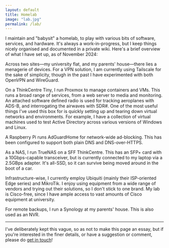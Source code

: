 ```yaml
---
layout: default
title: Homelab
image: "lab.jpg"
permalink: /lab/
---
```


I maintain and "babysit" a homelab, to play with various bits of software, services, and hardware. It's always a work-in-progress, but I keep things nicely organised and documented in a private wiki. Here's a brief overview of what I have set up, as of November 2024:

Across two sites—my university flat, and my parents' house—there lies a menagerie of devices. For a VPN solution, I am currently using Tailscale for the sake of simplicity, though in the past I have experimented with both OpenVPN and WireGuard.

On a ThinkCentre Tiny, I run Proxmox to manage containers and VMs. This runs a broad range of services, from a web server to media and monitoring. An attached software defined radio is used for tracking aeroplanes with ADS-B, and interrogating the airwaves with SDR#.
One of the most useful things I've used this box for is quickly setting up and tearing down virtual networks and environments. For example, I have a collection of virtual machines used to test Active Directory across various versions of Windows and Linux.

A Raspberry Pi runs AdGuardHome for network-wide ad-blocking. This has been configured to support both plain DNS and DNS-over-HTTPS.

As a NAS, I run TrueNAS on a SFF ThinkCentre. This has an SFP+ card with a 10Gbps-capable transceiver, but is currently connected to my laptop via a 2.5GBps adapter. It's all-SSD, so it can survive being moved around in the boot of a car.

Infrastructure-wise, I currently employ Ubiquiti (mainly their ISP-oriented Edge series) and MikroTik. I enjoy using equipment from a wide range of vendors and trying out their solutions, so I don't stick to one brand. My lab is Cisco-free, since I have ample access to vast amounts of Cisco equipment at university.

For remote backups, I run a Synology at my parents' house. This is also used as an NVR. 

---


I've deliberately kept this vague, so as not to make this page an essay, but if you're interested in the finer details, or have a suggestion or comment, please do [get in touch](/contact/)!
